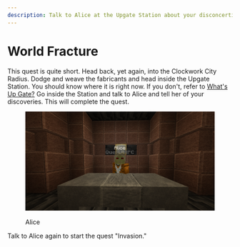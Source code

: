 ```yaml
---
description: Talk to Alice at the Upgate Station about your disconcerting findings.
---
```


# World Fracture

This quest is quite short. Head back, yet again, into the Clockwork City Radius. Dodge and weave the fabricants and head inside the Upgate Station. You should know where it is right now. If you don't, refer to [What's Up Gate?](whats-up-gate.md) Go inside the Station and talk to Alice and tell her of your discoveries. This will complete the quest.

<figure><img src="../../../.gitbook/assets/2024-07-11_13.09.39 (1).png" alt=""><figcaption><p>Alice</p></figcaption></figure>

Talk to Alice again to start the quest "Invasion."

